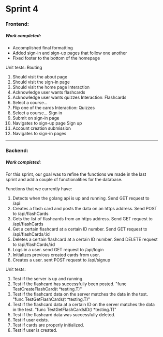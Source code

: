 # Sprint 4
### Frontend:
##### Work completed:
- Accomplished final formatting
- Added sign-in and sign-up pages that follow one another
- Fixed footer to the bottom of the homepage

Unit tests:
Routing
1. Should visit the about page
2. Should visit the sign-in page
3. Should visit the home page
Interaction
1. Acknowledge user wants flashcards
2. Acknowledge user wants quizzes
Interaction: Flashcards
1. Select a course...
2. Flip one of the cards
Interaction: Quizzes
1. Select a course...
Sign in
1. Submit on sign-in page
2. Navigates to sign-up page
Sign up
1. Account creation submission
2. Navigates to sign-in pages

-------
### Backend:
##### Work completed:

For this sprint, our goal was to refine the functions we made in the last sprint and add a couple of functionalities for the database.  

Functions that we currently have:
1. Detects when the golang api is up and running. Send GET request to /api
2. Creates a flash card and posts the data on an https address. Send POST to /api/flashCards
3. Gets the list of flashcards from an https address. Send GET request to /api/flashCards
4. Get a certain flashcard at a certain ID number. Send GET request to /api/flashCards/:id
5. Deletes a certain flashcard at a certain ID number. Send DELETE request to /api/flashCards/:id
6. Logs in a user. send GET request to /api/login
7. Initializes previous created cards from user.
8. Creates a user. sent POST request to /api/signup

Unit tests:
1. Test if the server is up and running.
2. Test if the flashcard has successfully been posted. "func TestCreateFlashCard(t *testing.T)"
3. Test if the flashcard data on the server matches the data in the test. "func TestGetFlashCards(t *testing.T)"
4. Test if the flashcard data at a certain ID on the server matches the data in the test. "func TestGetFlashCardsID(t *testing.T)"
5. Test if the flashcard data was successfully deleted.
6. Test if user exists.
7. Test if cards are properly initialized.
8. Test if user is created.
